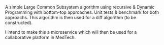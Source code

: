 A simple Large Common Subsystem algorithm using recursive & Dynamic Programming with bottom-top approaches. 
Unit tests & benchmark for both approachs. This algorithm is then used for a diff algorithm (to be constructed). 

I intend to make this a microservice which will then be used for a collaborative platform in MedTech. 